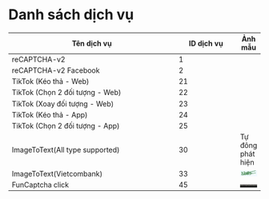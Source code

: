 # Danh sách dịch vụ

<table><thead><tr><th width="320">Tên dịch vụ</th><th width="109">ID dịch vụ</th><th>Ảnh mẫu</th></tr></thead><tbody><tr><td>reCAPTCHA-v2</td><td>1</td><td></td></tr><tr><td>reCAPTCHA-v2 Facebook</td><td>2</td><td></td></tr><tr><td>TikTok (Kéo thả - Web)</td><td>21</td><td></td></tr><tr><td>TikTok (Chọn 2 đối tượng - Web)</td><td>22</td><td></td></tr><tr><td>TikTok (Xoay đối tượng - Web)</td><td>23</td><td></td></tr><tr><td>TikTok (Kéo thả - App)</td><td>24</td><td></td></tr><tr><td>TikTok (Chọn 2 đối tượng - App)</td><td>25</td><td></td></tr><tr><td>ImageToText(All type supported)</td><td>30</td><td>Tự đông phát hiện </td></tr><tr><td>ImageToText(Vietcombank)</td><td>33</td><td><img src=".gitbook/assets/ba06d359-7c01-0959-7d3b-6e504c090bda (1).jpg" alt=""></td></tr><tr><td>FunCaptcha click</td><td>45</td><td><img src=".gitbook/assets/image.jpg" alt="" data-size="original"></td></tr></tbody></table>
